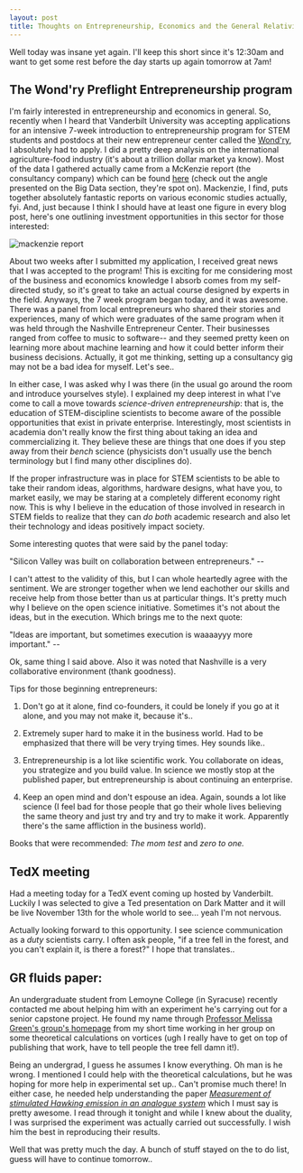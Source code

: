 ```yaml
---
layout: post
title: Thoughts on Entrepreneurship, Economics and the General Relativity - Fluid Dynamics duality.
---
```


Well today was insane yet again. I'll keep this short since it's 12:30am and want to get some rest before the day starts up
again tomorrow at 7am!

## The Wond'ry Preflight Entrepreneurship program

I'm fairly interested in entrepreneurship and economics in general. So, recently when I heard that Vanderbilt University was
accepting applications for an intensive 7-week introduction to entrepreneurship program for STEM students and postdocs 
at their new entrepreneur center called the [Wond'ry](https://www.vanderbilt.edu/thewondry/), I absolutely had to apply. 
I did a pretty deep analysis on the international agriculture-food industry (it's about a trillion dollar market ya know). 
Most of the data I gathered actually came from a McKenzie report (the consultancy company) which can be found 
[here](http://www.mckinsey.com/industries/chemicals/our-insights/pursuing-the-global-opportunity-in-food-and-agribusiness) 
(check out the angle presented on the Big Data section, they're spot on). 
Mackenzie, I find, puts together absolutely fantastic reports on various economic studies actually, fyi. And, just because I
think I should have at least one figure in every blog post, here's one outlining investment opportunities in this sector for
those interested:

![mackenzie report](http://www.mckinsey.com/~/media/McKinsey/Industries/Chemicals/Our%20Insights/Pursuing%20the%20global%20opportunity%20in%20food%20and%20agribusiness/SVGZ_Pursuing_the_big_opportunity_ex2.ashx)

About two weeks after I submitted my application, I received great news that I was accepted to the program! This is exciting
for me considering most of the business and economics knowledge I absorb comes from my self-directed study, so it's great to
take an actual course designed by experts in the field. Anyways, the 7 week program began today, and it was awesome. There was
a panel from local entrepreneurs who shared their stories and experiences, many of which were graduates of the same program
when it was held through the Nashville Entrepreneur Center. Their businesses ranged from coffee to music to software-- and
they seemed pretty keen on learning more about machine learning and how it could better inform their business decisions.
Actually, it got me thinking, setting up a consultancy gig may not be a bad idea for myself. Let's see..

In either case, I was asked why I was there (in the usual go around the room and introduce yourselves style). I explained my
deep interest in what I've come to call a move towards *science-driven entrepreneurship*: that is, the education of 
STEM-discipline scientists to become aware of the possible opportunities that exist in private enterprise. Interestingly,
most scientists in academia don't really know the first thing about taking an idea and commercializing it. They believe these
are things that one does if you step away from their *bench* science (physicists don't usually use the bench terminology but
I find many other disciplines do). 

If the proper infrastructure was in place for STEM scientists to be able to take their random ideas, algorithms, 
hardware designs, what have you, to market easily, we may be staring at a completely different economy right now. 
This is why I believe in the education of those involved in research in STEM fields to realize that they can
*do both* academic research and also let their technology and ideas positively impact society.

Some interesting quotes that were said by the panel today: 

"Silicon Valley was built on collaboration between entrepreneurs." -- 

I can't attest to the validity of this, but I can whole
heartedly agree with the sentiment. We are stronger together when we lend eachother our skills and receive help from those 
better than us at particular things. It's pretty much why I believe on the open science initiative. Sometimes it's not about
the ideas, but in the execution. Which brings me to the next quote:

"Ideas are important, but sometimes execution is waaaayyy more important." --

Ok, same thing I said above. Also it was noted that Nashville is a very collaborative environment (thank goodness).

Tips for those beginning entrepreneurs: 

1. Don't go at it alone, find co-founders, it could be lonely if you go at it alone, and you may not make it, because it's..

2. Extremely super hard to make it in the business world. Had to be emphasized that there will be very trying times. Hey sounds like..

3. Entrepreneurship is a lot like scientific work. You collaborate on ideas, you strategize and you build value. In science we mostly stop at the published paper, but entrepreneurship is about continuing an enterprise.

4. Keep an open mind and don't espouse an idea. Again, sounds a lot like science (I feel bad for those people that go their whole lives believing the same theory and just try and try and try to make it work. Apparently there's the same affliction in the business world).

Books that were recommended: *The mom test* and *zero to one.*

## TedX meeting

Had a meeting today for a TedX event coming up hosted by Vanderbilt. Luckily I was selected to give a Ted presentation on 
Dark Matter and it will be live November 13th for the whole world to see... yeah I'm not nervous.

Actually looking forward to this opportunity. I see science communication as a *duty* scientists carry. I often ask people,
"if a tree fell in the forest, and you can't explain it, is there a forest?" I hope that translates..

## GR fluids paper:

An undergraduate student from Lemoyne College (in Syracuse) recently contacted me about helping him with an experiment he's
carrying out for a senior capstone project. He found my name through 
[Professor Melissa Green's group's homepage](http://greenfluids.syr.edu/people.html) from my short time working in her group
on some theoretical calculations on vortices (ugh I really have to get on top of publishing that work, have to tell people
the tree fell damn it!). 

Being an undergrad, I guess he assumes I know everything. Oh man is he wrong. I mentioned I could help with the theoretical
calculations, but he was hoping for more help in experimental set up.. Can't promise much there! In either case, he needed
help understanding the paper [*Measurement of stimulated Hawking emission in an analogue system*](https://arxiv.org/abs/1008.1911)
which I must say is pretty awesome. I read through it tonight and while I knew about the duality, I was surprised the experiment
was actually carried out successfully. I wish him the best in reproducing their results.

Well that was pretty much the day. A bunch of stuff stayed on the to do list, guess will have to continue tomorrow..

